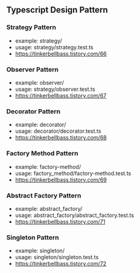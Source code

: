 ## Typescript Design Pattern

### Strategy Pattern
- example: strategy/
- usage: strategy/strategy.test.ts
- https://tinkerbellbass.tistory.com/66

### Observer Pattern
- example: observer/
- usage: strategy/observer.test.ts
- https://tinkerbellbass.tistory.com/67


### Decorator Pattern
- example: decorator/
- usage: decorator/decorator.test.ts
- https://tinkerbellbass.tistory.com/68


### Factory Method Pattern
- example: factory-method/
- usage: factory_method/factory-method.test.ts
- https://tinkerbellbass.tistory.com/69

### Abstract Factory Pattern
- example: abstract_factory/
- usage: abstract_factory/abstract_factory.test.ts
- https://tinkerbellbass.tistory.com/71

### Singleton Pattern
- example: singleton/
- usage: singleton/singleton.test.ts
- https://tinkerbellbass.tistory.com/72
